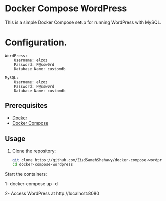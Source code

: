 # Docker Compose WordPress
This is a simple Docker Compose setup for running WordPress with MySQL.

# Configuration.

    WordPress:
        Username: elzoz
        Password: P@ssw0rd
        Database Name: customdb

    MySQL:
        Username: elzoz
        Password: P@ssw0rd
        Database Name: customdb

## Prerequisites

- [Docker](https://docs.docker.com/get-docker/)
- [Docker Compose](https://docs.docker.com/compose/install/)

## Usage

1. Clone the repository:

   ```bash
   git clone https://github.com/ZiadSamehShehawy/docker-compose-wordpress.git
   cd docker-compose-wordpress
Start the containers:

1- docker-compose up -d

2- Access WordPress at http://localhost:8080

